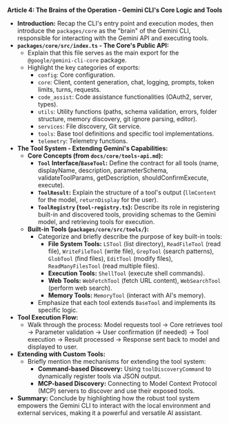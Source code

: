 **Article 4: The Brains of the Operation - Gemini CLI's Core Logic and Tools**

*   **Introduction:** Recap the CLI's entry point and execution modes, then introduce the `packages/core` as the "brain" of the Gemini CLI, responsible for interacting with the Gemini API and executing tools.
*   **`packages/core/src/index.ts` - The Core's Public API:**
    *   Explain that this file serves as the main export for the `@google/gemini-cli-core` package.
    *   Highlight the key categories of exports:
        *   `config`: Core configuration.
        *   `core`: Client, content generation, chat, logging, prompts, token limits, turns, requests.
        *   `code_assist`: Code assistance functionalities (OAuth2, server, types).
        *   `utils`: Utility functions (paths, schema validation, errors, folder structure, memory discovery, git ignore parsing, editor).
        *   `services`: File discovery, Git service.
        *   `tools`: Base tool definitions and specific tool implementations.
        *   `telemetry`: Telemetry functions.
*   **The Tool System - Extending Gemini's Capabilities:**
    *   **Core Concepts (from `docs/core/tools-api.md`):**
        *   **`Tool` Interface/`BaseTool`:** Define the contract for all tools (name, displayName, description, parameterSchema, validateToolParams, getDescription, shouldConfirmExecute, execute).
        *   **`ToolResult`:** Explain the structure of a tool's output (`llmContent` for the model, `returnDisplay` for the user).
        *   **`ToolRegistry` (`tool-registry.ts`):** Describe its role in registering built-in and discovered tools, providing schemas to the Gemini model, and retrieving tools for execution.
    *   **Built-in Tools (`packages/core/src/tools/`):**
        *   Categorize and briefly describe the purpose of key built-in tools:
            *   **File System Tools:** `LSTool` (list directory), `ReadFileTool` (read file), `WriteFileTool` (write file), `GrepTool` (search patterns), `GlobTool` (find files), `EditTool` (modify files), `ReadManyFilesTool` (read multiple files).
            *   **Execution Tools:** `ShellTool` (execute shell commands).
            *   **Web Tools:** `WebFetchTool` (fetch URL content), `WebSearchTool` (perform web search).
            *   **Memory Tools:** `MemoryTool` (interact with AI's memory).
        *   Emphasize that each tool extends `BaseTool` and implements its specific logic.
*   **Tool Execution Flow:**
    *   Walk through the process: Model requests tool -> Core retrieves tool -> Parameter validation -> User confirmation (if needed) -> Tool execution -> Result processed -> Response sent back to model and displayed to user.
*   **Extending with Custom Tools:**
    *   Briefly mention the mechanisms for extending the tool system:
        *   **Command-based Discovery:** Using `toolDiscoveryCommand` to dynamically register tools via JSON output.
        *   **MCP-based Discovery:** Connecting to Model Context Protocol (MCP) servers to discover and use their exposed tools.
*   **Summary:** Conclude by highlighting how the robust tool system empowers the Gemini CLI to interact with the local environment and external services, making it a powerful and versatile AI assistant.